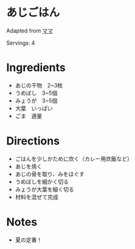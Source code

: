 # あじごはん

Adapted from [ママ](#)

Servings: 4

# Ingredients
- あじの干物　2~3枚
- うめぼし　3~5個
- みょうが　3~5個
- 大葉　いっぱい
- ごま　適量

# Directions
- ごはんを少しかために炊く（カレー用炊飯など）
- あじを焼く
- あじの骨を取り、みをほぐす
- うめぼしを細かく切る
- みょうが大葉を細く切る
- 材料を混ぜて完成

# Notes
- 夏の定番！
